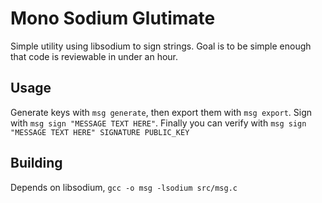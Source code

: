 # Mono Sodium Glutimate

Simple utility using libsodium to sign strings. Goal is to be simple enough that code is reviewable in under an hour.

## Usage

Generate keys with `msg generate`, then export them with `msg export`. Sign with `msg sign "MESSAGE TEXT HERE"`. Finally you can verify with `msg sign "MESSAGE TEXT HERE" SIGNATURE PUBLIC_KEY`

## Building

Depends on libsodium, `gcc -o msg -lsodium src/msg.c`
